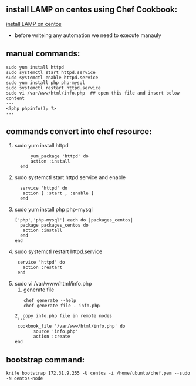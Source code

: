 ## install LAMP on centos using Chef Cookbook: 
[install LAMP on centos](https://www.digitalocean.com/community/tutorials/how-to-install-linux-apache-mysql-php-lamp-stack-on-centos-7)
  * before writeing any automation we need to execute manauly
## manual commands:
  ```
  sudo yum install httpd
  sudo systemctl start httpd.service
  sudo systemctl enable httpd.service
  sudo yum install php php-mysql
  sudo systemctl restart httpd.service
  sudo vi /var/www/html/info.php  ## open this file and insert below content
  ---
  <?php phpinfo(); ?>
  ---
  ```
## commands convert into chef resource:
   1. sudo yum install httpd
      ```
            yum_package 'httpd' do
            action :install
        end
      ```
   2. sudo systemctl start httpd.service and enable 
      ```
        service 'httpd' do
         action [ :start , :enable ]
        end
      ```
   3. sudo yum install php php-mysql
      ```
      ['php','php-mysql'].each do |packages_centos|
        package packages_centos do
         action :install
        end
      end
      ```
   4. sudo systemctl restart httpd.service
      ```
       service 'httpd' do
         action :restart
       end
      ```
   5. sudo vi /var/www/html/info.php
       1. generate file 
          ```
          chef generate --help
          chef generate file . info.php
         ```
       2. copy info.php file in remote nodes 
          ```
          cookbook_file '/var/www/html/info.php' do
                source 'info.php'
                action :create
         end
         ```
## bootstrap command:
   ```
   knife bootstrap 172.31.9.255 -U centos -i /home/ubuntu/chef.pem --sudo -N centos-node
   ```